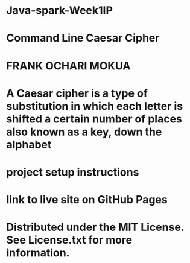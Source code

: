 # Java-spark-Week1IP
# Command Line Caesar Cipher
# FRANK OCHARI MOKUA
# A Caesar cipher is a type of substitution in which each letter is shifted a certain number of places also known as a key, down the alphabet
# project setup instructions
# link to live site on GitHub Pages
# Distributed under the MIT License. See License.txt for more information.
